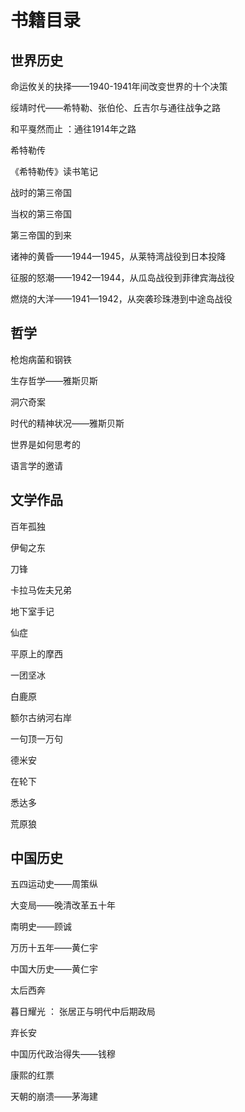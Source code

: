 # 书籍目录

## 世界历史
命运攸关的抉择——1940-1941年间改变世界的十个决策

绥靖时代——希特勒、张伯伦、丘吉尔与通往战争之路

和平戛然而止 ：通往1914年之路

希特勒传

《希特勒传》读书笔记

战时的第三帝国

当权的第三帝国

第三帝国的到来

诸神的黄昏——1944—1945，从莱特湾战役到日本投降

征服的怒潮——1942—1944，从瓜岛战役到菲律宾海战役

燃烧的大洋——1941—1942，从突袭珍珠港到中途岛战役

## 哲学
枪炮病菌和钢铁

生存哲学——雅斯贝斯

洞穴奇案

时代的精神状况——雅斯贝斯

世界是如何思考的

语言学的邀请

## 文学作品
百年孤独

伊甸之东

刀锋

卡拉马佐夫兄弟

地下室手记

仙症

平原上的摩西

一团坚冰

白鹿原

额尔古纳河右岸

一句顶一万句

德米安

在轮下

悉达多

荒原狼

## 中国历史
五四运动史——周策纵

大变局——晚清改革五十年

南明史——顾诚

万历十五年——黄仁宇

中国大历史——黄仁宇

太后西奔

暮日耀光 ： 张居正与明代中后期政局

弃长安

中国历代政治得失——钱穆

康熙的红票

天朝的崩溃——茅海建


